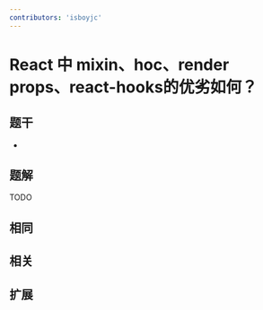 ```yaml
---
contributors: 'isboyjc'
---
```


# React 中 mixin、hoc、render props、react-hooks的优劣如何？


## 题干

- 



## 题解

<!-- ::: details 点我查看题解 -->

  TODO

<!-- ::: -->



## 相同


## 相关


## 扩展

